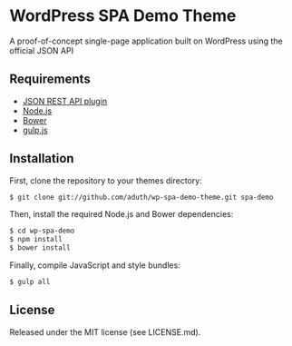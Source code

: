 # WordPress SPA Demo Theme

A proof-of-concept single-page application built on WordPress using the official JSON API

## Requirements

- [JSON REST API plugin](https://wordpress.org/plugins/json-rest-api/)
- [Node.js](http://nodejs.org/)
- [Bower](http://bower.io/)
- [gulp.js](http://gulpjs.com/)

## Installation

First, clone the repository to your themes directory:

```bash
$ git clone git://github.com/aduth/wp-spa-demo-theme.git spa-demo
```

Then, install the required Node.js and Bower dependencies:

```bash
$ cd wp-spa-demo
$ npm install
$ bower install
```

Finally, compile JavaScript and style bundles:

```bash
$ gulp all
```

## License

Released under the MIT license (see LICENSE.md).